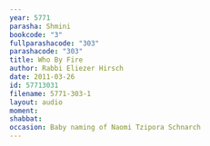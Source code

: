 ```yaml
---
year: 5771
parasha: Shmini
bookcode: "3"
fullparashacode: "303"
parashacode: "303"
title: Who By Fire
author: Rabbi Eliezer Hirsch
date: 2011-03-26
id: 57713031
filename: 5771-303-1
layout: audio
moment: 
shabbat: 
occasion: Baby naming of Naomi Tzipora Schnarch
---
```

